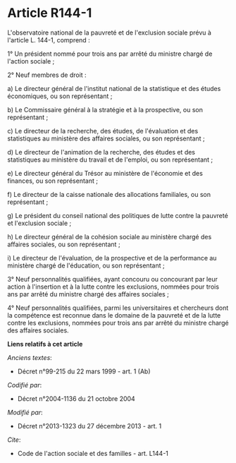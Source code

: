 # Article R144-1

L'observatoire national de la pauvreté et de l'exclusion sociale prévu à l'article L. 144-1, comprend : 

1° Un président nommé pour trois ans par arrêté du ministre chargé de l'action sociale ; 

2° Neuf membres de droit : 

a) Le directeur général de l'institut national de la statistique et des études économiques, ou son représentant ; 

b) Le Commissaire général à la stratégie et à la prospective, ou son représentant ; 

c) Le directeur de la recherche, des études, de l'évaluation et des statistiques au ministère des affaires sociales, ou son
représentant ; 

d) Le directeur de l'animation de la recherche, des études et des statistiques au ministère du travail et de l'emploi, ou son
représentant ; 

e) Le directeur général du Trésor au ministère de l'économie et des finances, ou son représentant ; 

f) Le directeur de la caisse nationale des allocations familiales, ou son représentant ; 

g) Le président du conseil national des politiques de lutte contre la pauvreté et l'exclusion sociale ; 

h) Le directeur général de la cohésion sociale au ministère chargé des affaires sociales, ou son représentant ; 

i) Le directeur de l'évaluation, de la prospective et de la performance au ministère chargé de l'éducation, ou son
représentant ;

3° Neuf personnalités qualifiées, ayant concouru ou concourant par leur action à l'insertion et à la lutte contre les
exclusions, nommées pour trois ans par arrêté du ministre chargé des affaires sociales ; 

4° Neuf personnalités qualifiées, parmi les universitaires et chercheurs dont la compétence est reconnue dans le domaine de
la pauvreté et de la lutte contre les exclusions, nommées pour trois ans par arrêté du ministre chargé des affaires sociales.

**Liens relatifs à cet article**

_Anciens textes_:

  - Décret n°99-215 du 22 mars 1999 - art. 1 (Ab)

_Codifié par_:

  - Décret n°2004-1136 du 21 octobre 2004

_Modifié par_:

  - Décret n°2013-1323 du 27 décembre 2013 - art. 1

_Cite_:

  - Code de l'action sociale et des familles - art. L144-1
